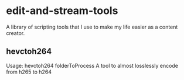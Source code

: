 # edit-and-stream-tools
A library of scripting tools that I use to make my life easier as a content creator.

## hevctoh264
Usage: hevctoh264 folderToProcess
  A tool to almost losslessly encode from h265 to h264
  
